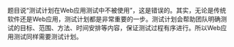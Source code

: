 题目说“测试计划在Web应用测试中不被使用”，这是错误的。其实，无论是传统软件还是Web应用，测试计划都是非常重要的一步。测试计划会帮助团队明确测试的目标、范围、方法、时间安排等内容，保证测试过程有序进行。所以Web应用测试同样需要测试计划。